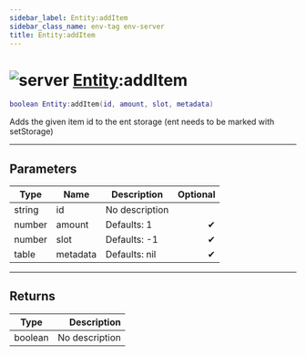 ```yaml
---
sidebar_label: Entity:addItem
sidebar_class_name: env-tag env-server
title: Entity:addItem
---
```


# <img src='/img/wiki/server.png' alt='server' data-tag='env-tag' /> [Entity](../entity/README.md):addItem

```lua
boolean Entity:addItem(id, amount, slot, metadata)
```

Adds the given item id to the ent storage (ent needs to be marked with setStorage)<br/>

-----------------
## Parameters

| Type   | Name | Description | Optional |
| ------ | ---- | ----------- | -------: |
| string | id | No description |   |
| number | amount | Defaults: 1 | ✔ |
| number | slot | Defaults: -1 | ✔ |
| table | metadata | Defaults: nil | ✔ |

-----------------
## Returns

| Type   | Description |
| ------ | ----------: |
| boolean | No description |
